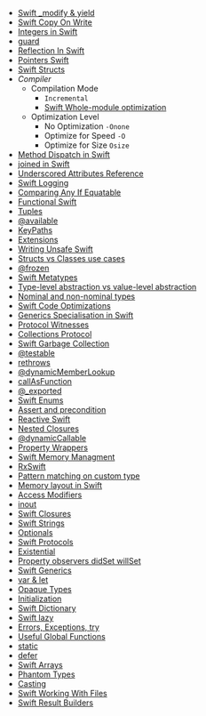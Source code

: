 - [Swift _modify & yield](Swift%20_modify%20&%20yield.md)
- [Swift Copy On Write](Swift%20Copy%20On%20Write.md)
- [Integers in Swift](Swift%20Notes/Integers%20in%20Swift.md)
- [guard](guard.md) 
- [Reflection In Swift](Reflection%20In%20Swift.md)
- [Pointers Swift](Swift%20Notes/Pointers%20Swift.md)
- [Swift Structs](Swift%20Structs.md) 
- *Compiler*
	- Compilation Mode
		-  `Incremental` 
		-  [Swift Whole-module optimization](../../../Swift%20Whole-module%20optimization.md)
	- Optimization Level 
		- No Optimization `-Onone`
		- Optimize for Speed `-O`
		- Optimize for Size `Osize`
- [Method Dispatch in Swift](Method%20Dispatch%20in%20Swift.md)
- [joined in Swift](../../../joined%20in%20Swift.md)
- [Underscored Attributes Reference](Swift%20Notes/Underscored%20Attributes%20Reference.md)
- [Swift Logging](Swift%20Notes/Swift%20Logging.md)
- [Comparing Any If Equatable](Swift%20Notes/Comparing%20Any%20If%20Equatable.md)
- [Functional Swift](Swift%20Notes/Functional%20Swift.md)
- [Tuples](Swift%20Notes/Tuples.md)
- [@available](Swift%20Notes/@available.md)
- [KeyPaths](Swift%20Notes/KeyPaths.md)
- [Extensions](Swift%20Notes/Extensions.md)
- [Writing Unsafe Swift](Swift%20Notes/Writing%20Unsafe%20Swift.md)
- [Structs vs Classes use cases](Swift%20Notes/Structs%20vs%20Classes%20use%20cases.md)
- [@frozen](Swift%20Notes/@frozen.md)
- [Swift Metatypes](Swift%20Notes/Swift%20Metatypes.md)
- [Type-level abstraction vs value-level abstraction](Swift%20Notes/Type-level%20abstraction%20vs%20value-level%20abstraction.md)
- [Nominal and non-nominal types](Swift%20Notes/Nominal%20and%20non-nominal%20types.md)
- [Swift Code Optimizations](Swift%20Notes/Swift%20Code%20Optimizations.md)
- [Generics Specialisation in Swift](Swift%20Notes/Generics%20Specialisation%20in%20Swift.md)
- [Protocol Witnesses](Swift%20Notes/Protocol%20Witnesses.md)
- [Collections Protocol](Swift%20Notes/Collections%20Protocol.md)
- [Swift Garbage Collection](Swift%20Notes/Swift%20Garbage%20Collection.md)
- [@testable](Swift%20Notes/@testable.md)
- [rethrows](Swift%20Notes/rethrows.md)
- [@dynamicMemberLookup](Swift%20Notes/@dynamicMemberLookup.md)
- [callAsFunction](Swift%20Notes/callAsFunction.md)
- [@_exported](Swift%20Notes/@_exported.md)
- [Swift Enums](Swift%20Notes/Swift%20Enums.md)
- [Assert and precondition](Swift%20Notes/Assert%20and%20precondition.md)
- [Reactive Swift](Swift%20Notes/Reactive%20Swift.md)
- [Nested Closures](Swift%20Notes/Nested%20Closures.md)
- [@dynamicCallable](Swift%20Notes/@dynamicCallable.md)
- [Property Wrappers](Swift%20Notes/Property%20Wrappers.md)
- [Swift Memory Managment](Swift%20Notes/Swift%20Memory%20Leaks/Swift%20Memory%20Managment.md)
- [RxSwift](Swift%20Notes/RxSwift.md)
- [Pattern matching on custom type](Swift%20Notes/Pattern%20matching%20on%20custom%20type.md)
- [Memory layout in Swift](Swift%20Notes/Memory%20layout%20in%20Swift.md)
- [Access Modifiers](Swift%20Notes/Access%20Modifiers.md)
- [inout](Swift%20Notes/inout.md)
- [Swift Closures](Swift%20Notes/Swift%20Closures.md)
- [Swift Strings](Swift%20Notes/Swift%20Strings.md)
- [Optionals](Swift%20Notes/Optionals.md)
- [Swift Protocols](Swift%20Notes/Swift%20Protocols.md)
- [Existential](Swift%20Notes/Existential.md)
- [Property observers didSet willSet](Swift%20Notes/Property%20observers%20didSet%20willSet.md)
- [Swift Generics](Swift%20Notes/Swift%20Generics.md)
- [var & let](Swift%20Notes/var%20&%20let.md)
- [Opaque Types](Swift%20Notes/Opaque%20Types.md)
- [Initialization](Swift%20Notes/Initialization.md)
- [Swift Dictionary](Swift%20Notes/Swift%20Dictionary.md)
- [Swift lazy](Swift%20Notes/Swift%20lazy.md)
- [Errors, Exceptions, try](Swift%20Notes/Errors,%20Exceptions,%20try.md)
- [Useful Global Functions](Swift%20Notes/Useful%20Global%20Functions.md)
- [static](Swift%20Notes/static.md)
- [defer](Swift%20Notes/defer.md)
- [Swift Arrays](Swift%20Notes/Swift%20Arrays.md)
- [Phantom Types](Swift%20Notes/Phantom%20Types.md)
- [Casting](Swift%20Notes/Casting.md)
- [Swift Working With Files](../../../Swift%20Working%20With%20Files.md)
- [Swift Result Builders](../../../Swift%20Result%20Builders.md)